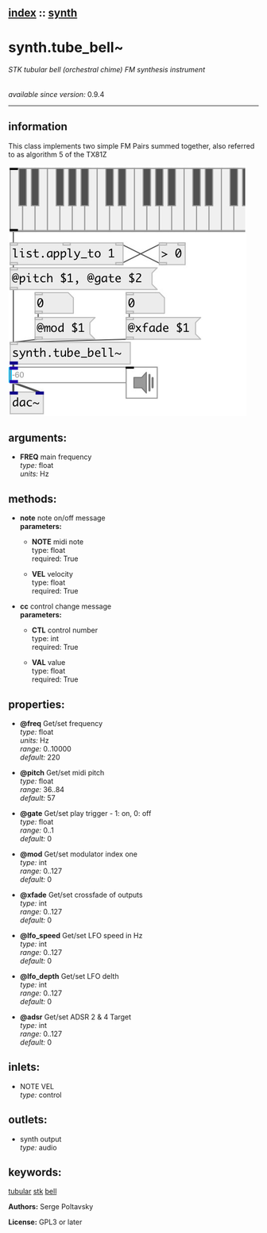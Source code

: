 [index](index.html) :: [synth](category_synth.html)
---

# synth.tube_bell~

###### STK tubular bell (orchestral chime) FM synthesis instrument

*available since version:* 0.9.4

---


## information
This class implements two simple FM Pairs summed together, also referred to as algorithm 5 of the TX81Z


[![example](../examples/img/synth.tube_bell~.jpg)](../examples/pd/synth.tube_bell~.pd)



## arguments:

* **FREQ**
main frequency<br>
_type:_ float<br>
_units:_ Hz<br>



## methods:

* **note**
note on/off message<br>
  __parameters:__
  - **NOTE** midi note<br>
    type: float <br>
    required: True <br>

  - **VEL** velocity<br>
    type: float <br>
    required: True <br>

* **cc**
control change message<br>
  __parameters:__
  - **CTL** control number<br>
    type: int <br>
    required: True <br>

  - **VAL** value<br>
    type: float <br>
    required: True <br>




## properties:

* **@freq** 
Get/set frequency<br>
_type:_ float<br>
_units:_ Hz<br>
_range:_ 0..10000<br>
_default:_ 220<br>

* **@pitch** 
Get/set midi pitch<br>
_type:_ float<br>
_range:_ 36..84<br>
_default:_ 57<br>

* **@gate** 
Get/set play trigger - 1: on, 0: off<br>
_type:_ float<br>
_range:_ 0..1<br>
_default:_ 0<br>

* **@mod** 
Get/set modulator index one<br>
_type:_ int<br>
_range:_ 0..127<br>
_default:_ 0<br>

* **@xfade** 
Get/set crossfade of outputs<br>
_type:_ int<br>
_range:_ 0..127<br>
_default:_ 0<br>

* **@lfo_speed** 
Get/set LFO speed in Hz<br>
_type:_ int<br>
_range:_ 0..127<br>
_default:_ 0<br>

* **@lfo_depth** 
Get/set LFO delth<br>
_type:_ int<br>
_range:_ 0..127<br>
_default:_ 0<br>

* **@adsr** 
Get/set ADSR 2 &amp; 4 Target<br>
_type:_ int<br>
_range:_ 0..127<br>
_default:_ 0<br>



## inlets:

* NOTE VEL<br>
_type:_ control



## outlets:

* synth output<br>
_type:_ audio



## keywords:

[tubular](keywords/tubular.html)
[stk](keywords/stk.html)
[bell](keywords/bell.html)






**Authors:** Serge Poltavsky




**License:** GPL3 or later





